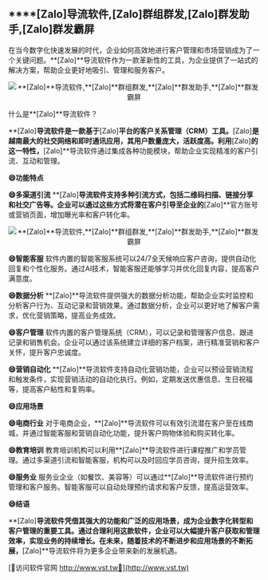 ## ****[Zalo]**导流软件,**[Zalo]**群组群发,**[Zalo]**群发助手,**[Zalo]**群发霸屏**

在当今数字化快速发展的时代，企业如何高效地进行客户管理和市场营销成为了一个关键问题。**[Zalo]**导流软件作为一款革新性的工具，为企业提供了一站式的解决方案，帮助企业更好地吸引、管理和服务客户。

 <center><img src="https://vst.tw/MP4/tuiguang/png/3.png" alt="**[Zalo]**导流软件,**[Zalo]**群组群发,**[Zalo]**群发助手,**[Zalo]**群发霸屏"></center>

什么是**[Zalo]**导流软件？

**[Zalo]**导流软件是一款基于**[Zalo]**平台的客户关系管理（CRM）工具。**[Zalo]**是越南最大的社交网络和即时通讯应用，其用户数量庞大，活跃度高。利用**[Zalo]**的这一特性，**[Zalo]**导流软件通过集成各种功能模块，帮助企业实现精准的客户引流、互动和管理。

**😄功能特点**

**😄多渠道引流**
**[Zalo]**导流软件支持多种引流方式，包括二维码扫描、链接分享和社交广告等。企业可以通过这些方式将潜在客户引导至企业的**[Zalo]**官方账号或营销页面，增加曝光率和客户转化率。

 <center><img src="https://vst.tw/MP4/tuiguang/png/6.png" alt="**[Zalo]**导流软件,**[Zalo]**群组群发,**[Zalo]**群发助手,**[Zalo]**群发霸屏"></center>

**😄智能客服**
软件内置的智能客服系统可以24/7全天候响应客户咨询，提供自动化回复和个性化服务。通过AI技术，智能客服还能够学习并优化回复内容，提高客户满意度。

**😄数据分析**
**[Zalo]**导流软件提供强大的数据分析功能，帮助企业实时监控和分析客户行为、互动记录和营销效果。通过数据分析，企业可以更好地了解客户需求，优化营销策略，提高业务成效。

**😄客户管理**
软件内置的客户管理系统（CRM），可以记录和管理客户信息、跟进记录和销售机会。企业可以通过该系统建立详细的客户档案，进行精准营销和客户关怀，提升客户忠诚度。

**😄营销自动化**
**[Zalo]**导流软件支持自动化营销功能，企业可以预设营销流程和触发条件，实现营销活动的自动化执行。例如，定期发送优惠信息、生日祝福等，提高客户粘性和复购率。

**😄应用场景**

**😄电商行业**
对于电商企业，**[Zalo]**导流软件可以有效引流潜在客户至在线商城，并通过智能客服和营销自动化功能，提升客户购物体验和购买转化率。

**😄教育培训**
教育培训机构可以利用**[Zalo]**导流软件进行课程推广和学员管理。通过多渠道引流和智能客服，机构可以及时回应学员咨询，提升招生效率。

**😄服务业**
服务业企业（如餐饮、美容等）可以通过**[Zalo]**导流软件进行预约管理和客户服务。智能客服可以自动处理预约请求和客户反馈，提高运营效率。

**😄结语**

**[Zalo]**导流软件凭借其强大的功能和广泛的应用场景，成为企业数字化转型和客户管理的重要工具。通过合理利用这款软件，企业可以大幅提升客户获取和管理效率，实现业务的持续增长。在未来，随着技术的不断进步和应用场景的不断拓展，**[Zalo]**导流软件将为更多企业带来新的发展机遇。


[👻访问软件官网 http://www.vst.tw👻](http://www.vst.tw)
